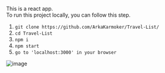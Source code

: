 This is a react app.<br>
To run this project locally, you can follow this step.

1. `git clone https://github.com/ArkaKarmoker/Travel-List/`
2. `cd Travel-List`
3. `npm i`
4. `npm start`
5. `go to 'localhost:3000' in your browser`

![image](https://github.com/ArkaKarmoker/Travel-List/assets/91338507/cf33d4b3-3d3c-4e23-8160-6a602a63e671)
